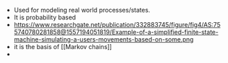 - Used for modeling real world processes/states.
- It is probability based
- https://www.researchgate.net/publication/332883745/figure/fig4/AS:755740780281858@1557194051819/Example-of-a-simplified-finite-state-machine-simulating-a-users-movements-based-on-some.png
- it is the basis of [[Markov chains]]
-